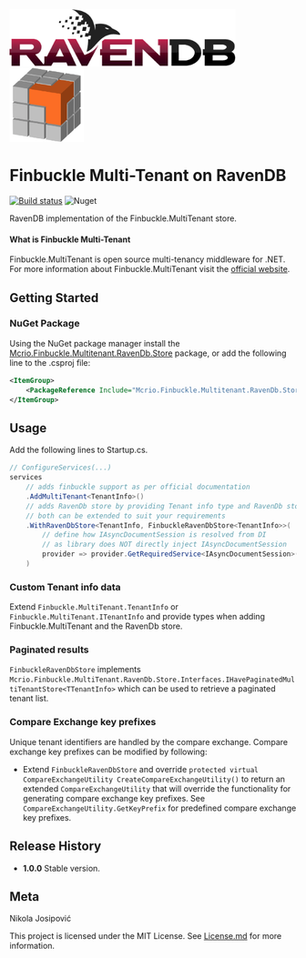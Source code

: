 <img src="https://github.com/mcrio/Mcrio.Finbuckle.MultiTenant.RavenDb.Store/raw/master/ravendb-logo.png" height="100px" alt="RavenDB" />
<img src="https://github.com/mcrio/Mcrio.Finbuckle.MultiTenant.RavenDb.Store/raw/master/finbuckle-multitenant-logo.png" height="130px" alt="Finbuckle Multitenant" />

# Finbuckle Multi-Tenant on RavenDB

[![Build status](https://dev.azure.com/midnight-creative/Mcrio.Finbuckle.MultiTenant.RavenDb.Store/_apis/build/status/Build)](https://dev.azure.com/midnight-creative/Mcrio.Finbuckle.MultiTenant.RavenDb.Store/_build/latest?definitionId=7)
![Nuget](https://img.shields.io/nuget/v/Mcrio.Finbuckle.MultiTenant.RavenDb.Store)

RavenDB implementation of the Finbuckle.MultiTenant store.

#### What is Finbuckle Multi-Tenant

Finbuckle.MultiTenant is open source multi-tenancy middleware for .NET.
For more information about Finbuckle.MultiTenant visit the [official website](https://www.finbuckle.com).

## Getting Started

### NuGet Package

Using the NuGet package manager install the [Mcrio.Finbuckle.Multitenant.RavenDb.Store](https://www.nuget.org/packages/Mcrio.Finbuckle.MultiTenant.RavenDb.Store) package, or add the following line to the .csproj file:

```xml
<ItemGroup>
    <PackageReference Include="Mcrio.Finbuckle.Multitenant.RavenDb.Store"></PackageReference>
</ItemGroup>
```

## Usage

Add the following lines to Startup.cs.
```c# 
// ConfigureServices(...)
services
    // adds finbuckle support as per official documentation
    .AddMultiTenant<TenantInfo>()
    // adds RavenDb store by providing Tenant info type and RavenDb store type.
    // both can be extended to suit your requirements
    .WithRavenDbStore<TenantInfo, FinbuckleRavenDbStore<TenantInfo>>(
        // define how IAsyncDocumentSession is resolved from DI
        // as library does NOT directly inject IAsyncDocumentSession
        provider => provider.GetRequiredService<IAsyncDocumentSession>().Session
    )
```

### Custom Tenant info data

Extend `Finbuckle.MultiTenant.TenantInfo` or `Finbuckle.MultiTenant.ITenantInfo` and provide types when 
adding Finbuckle.MultiTenant and the RavenDb store.

### Paginated results

`FinbuckleRavenDbStore` implements `Mcrio.Finbuckle.MultiTenant.RavenDb.Store.Interfaces.IHavePaginatedMultiTenantStore<TTenantInfo>`
which can be used to retrieve a paginated tenant list.  

### Compare Exchange key prefixes

Unique tenant identifiers are handled by the compare exchange. 
Compare exchange key prefixes can be modified by following:
- Extend `FinbuckleRavenDbStore` and override `protected virtual CompareExchangeUtility CreateCompareExchangeUtility()` to return
  an extended `CompareExchangeUtility` that will override the functionality for generating
  compare exchange key prefixes. See `CompareExchangeUtility.GetKeyPrefix` for predefined compare exchange key prefixes.

## Release History

- **1.0.0**
  Stable version.

## Meta

Nikola Josipović

This project is licensed under the MIT License. See [License.md](License.md) for more information.
